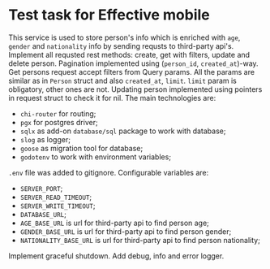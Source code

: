 # Test task for Effective mobile

This service is used to store person's info which is enriched with `age`, `gender` and `nationality` info by sending requsts to third-party api's.
Implement all requsted rest methods: create, get with filters, update and delete person.
Pagination implemented using (`person_id`, `created_at`)-way. Get persons request accept filters from Query params. All the params are similar as in `Person` struct and also `created_at`, `limit`. `limit` param is obligatory, other ones are not.
Updating person implemented using pointers in request struct to check it for nil.
The main technologies are:  
- `chi-router` for routing;
- `pgx` for postgres driver;
- `sqlx` as add-on `database/sql` package to work with database;
- `slog` as logger;
- `goose` as migration tool for database;
- `godotenv` to work with environment variables;

`.env` file was added to gitignore. Configurable variables are:
- `SERVER_PORT`;
- `SERVER_READ_TIMEOUT`;
- `SERVER_WRITE_TIMEOUT`;
- `DATABASE_URL`;
- `AGE_BASE_URL` is url for third-party api to find person age;
- `GENDER_BASE_URL` is url for third-party api to find person gender;
- `NATIONALITY_BASE_URL` is url for third-party api to find person nationality;

Implement graceful shutdown. Add debug, info and error logger.
